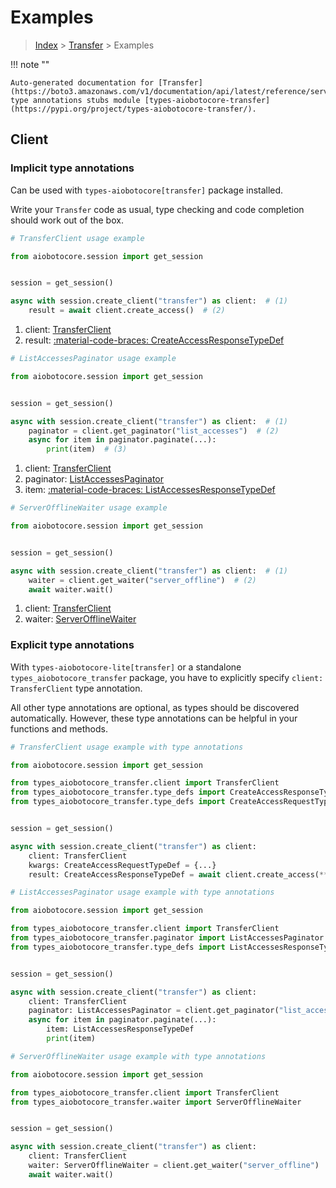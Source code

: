 # Examples

> [Index](../README.md) > [Transfer](./README.md) > Examples

!!! note ""

    Auto-generated documentation for [Transfer](https://boto3.amazonaws.com/v1/documentation/api/latest/reference/services/transfer.html#transfer)
    type annotations stubs module [types-aiobotocore-transfer](https://pypi.org/project/types-aiobotocore-transfer/).

## Client

### Implicit type annotations

Can be used with `types-aiobotocore[transfer]` package installed.

Write your `Transfer` code as usual,
type checking and code completion should work out of the box.



```python
# TransferClient usage example

from aiobotocore.session import get_session


session = get_session()

async with session.create_client("transfer") as client:  # (1)
    result = await client.create_access()  # (2)
```

1. client: [TransferClient](./client.md)
2. result: [:material-code-braces: CreateAccessResponseTypeDef](./type_defs.md#createaccessresponsetypedef) 



```python
# ListAccessesPaginator usage example

from aiobotocore.session import get_session


session = get_session()

async with session.create_client("transfer") as client:  # (1)
    paginator = client.get_paginator("list_accesses")  # (2)
    async for item in paginator.paginate(...):
        print(item)  # (3)
```

1. client: [TransferClient](./client.md)
2. paginator: [ListAccessesPaginator](./paginators.md#listaccessespaginator)
3. item: [:material-code-braces: ListAccessesResponseTypeDef](./type_defs.md#listaccessesresponsetypedef) 



```python
# ServerOfflineWaiter usage example

from aiobotocore.session import get_session


session = get_session()

async with session.create_client("transfer") as client:  # (1)
    waiter = client.get_waiter("server_offline")  # (2)
    await waiter.wait()
```

1. client: [TransferClient](./client.md)
2. waiter: [ServerOfflineWaiter](./waiters.md#serverofflinewaiter)


### Explicit type annotations

With `types-aiobotocore-lite[transfer]`
or a standalone `types_aiobotocore_transfer` package, you have to explicitly specify
`client: TransferClient` type annotation.

All other type annotations are optional, as types should be discovered automatically.
However, these type annotations can be helpful in your functions and methods.


```python
# TransferClient usage example with type annotations

from aiobotocore.session import get_session

from types_aiobotocore_transfer.client import TransferClient
from types_aiobotocore_transfer.type_defs import CreateAccessResponseTypeDef
from types_aiobotocore_transfer.type_defs import CreateAccessRequestTypeDef


session = get_session()

async with session.create_client("transfer") as client:
    client: TransferClient
    kwargs: CreateAccessRequestTypeDef = {...}
    result: CreateAccessResponseTypeDef = await client.create_access(**kwargs)
```



```python
# ListAccessesPaginator usage example with type annotations

from aiobotocore.session import get_session

from types_aiobotocore_transfer.client import TransferClient
from types_aiobotocore_transfer.paginator import ListAccessesPaginator
from types_aiobotocore_transfer.type_defs import ListAccessesResponseTypeDef


session = get_session()

async with session.create_client("transfer") as client:
    client: TransferClient
    paginator: ListAccessesPaginator = client.get_paginator("list_accesses")
    async for item in paginator.paginate(...):
        item: ListAccessesResponseTypeDef
        print(item)
```



```python
# ServerOfflineWaiter usage example with type annotations

from aiobotocore.session import get_session

from types_aiobotocore_transfer.client import TransferClient
from types_aiobotocore_transfer.waiter import ServerOfflineWaiter


session = get_session()

async with session.create_client("transfer") as client:
    client: TransferClient
    waiter: ServerOfflineWaiter = client.get_waiter("server_offline")
    await waiter.wait()
```
